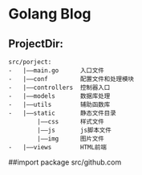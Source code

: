 # Golang Blog

## ProjectDir:
	src/porject:
	-	|——main.go		入口文件
	-	|——conf			配置文件和处理模块
	-	|——controllers	控制器入口
	-	|——models		数据库处理
	-	|——utils		辅助函数库
	-	|——static		静态文件目录
			|——css		样式文件
			|——js		js脚本文件
			|——img		图片文件
	-	|——views		HTML前端

##import package
	src/github.com
